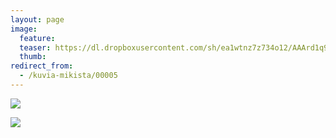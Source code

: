 ```yaml
---
layout: page
image:
  feature:
  teaser: https://dl.dropboxusercontent.com/sh/ea1wtnz7z734o12/AAArd1q9cvqAVbcFm4s74qija/luontokuvat/syksy/IMG_0600-245px.jpg
  thumb:
redirect_from:
  - /kuvia-mikista/00005
---
```


[![](https://dl.dropboxusercontent.com/sh/ea1wtnz7z734o12/AAAYsVma98D6Nlllo5OFEImUa/luontokuvat/syksy/IMG_0595-800px.jpg)](https://dl.dropboxusercontent.com/sh/ea1wtnz7z734o12/AABcCUsSNmbT2ZLjxXbDkwKha/luontokuvat/syksy/IMG_0595.jpg)

[![](https://dl.dropboxusercontent.com/sh/ea1wtnz7z734o12/AADLAVStZoTDKS4L-Wv4Sh7ra/luontokuvat/syksy/IMG_0600-800px.jpg)](https://dl.dropboxusercontent.com/sh/ea1wtnz7z734o12/AAAWaRuIeCiW0haHcAfHbsn7a/luontokuvat/syksy/IMG_0600.jpg)
